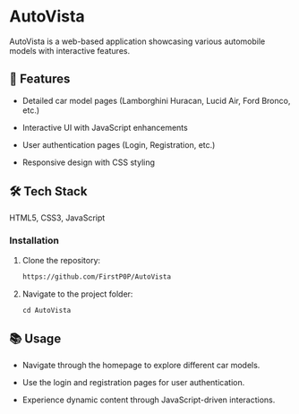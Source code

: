 # AutoVista

AutoVista is a web-based application showcasing various automobile models with interactive features.

## 🚀 Features

- Detailed car model pages (Lamborghini Huracan, Lucid Air, Ford Bronco, etc.)

- Interactive UI with JavaScript enhancements

- User authentication pages (Login, Registration, etc.)

- Responsive design with CSS styling

## 🛠 Tech Stack

HTML5, CSS3, JavaScript

### Installation

1. Clone the repository:

   ```sh
   https://github.com/FirstP0P/AutoVista
   ```

2. Navigate to the project folder:

    ```
    cd AutoVista
    ```

## 📚 Usage

- Navigate through the homepage to explore different car models.

- Use the login and registration pages for user authentication.

- Experience dynamic content through JavaScript-driven interactions.
